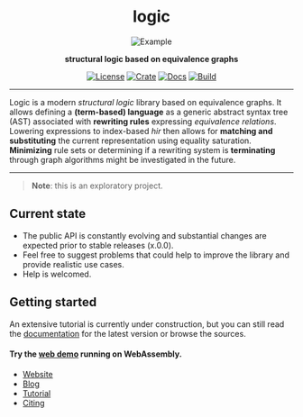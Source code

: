 <div align="center">

# logic 

![Example](https://logic-lang.github.io/assets/img/logic-example.png)

**structural logic based on equivalence graphs**

[![License](https://img.shields.io/github/license/logic-lang/logic.svg?color=informational&style=flat-square)](https://github.com/logic-lang/logic/blob/master/LICENSE)
[![Crate](https://img.shields.io/crates/v/logic-lang?style=flat-square)](https://crates.io/crates/logic-lang)
[![Docs](https://img.shields.io/docsrs/logic-lang?style=flat-square&logo=docsdotrs)](https://docs.rs/logic-lang)
[![Build](https://img.shields.io/github/actions/workflow/status/logic-lang/logic/ci.yml?branch=main&style=flat-square&logo=githubactions)](https://github.com/logic-lang/logic/actions)

</div>

---

Logic is a modern *structural logic* library based on equivalence graphs.
It allows defining a **(term-based) language** as a generic abstract syntax tree (AST) associated with **rewriting rules** expressing *equivalence relations*.
Lowering expressions to index-based *hir* then allows for **matching and substituting** the current representation using equality saturation.
**Minimizing** rule sets or determining if a rewriting system is **terminating** through graph algorithms might be investigated in the future.

---

> **Note**: this is an exploratory project.

## Current state

* The public API is constantly evolving and substantial changes are expected prior to stable releases (x.0.0).
* Feel free to suggest problems that could help to improve the library and provide realistic use cases.
* Help is welcomed.

## Getting started

An extensive tutorial is currently under construction, but you can still read the [documentation](https://docs.rs/logic-lang) for the latest version or browse the sources.

#### Try the [web demo](https://logic-lang.github.io/) running on WebAssembly.

* [Website](#)
* [Blog](#blog)
* [Tutorial](#usage)
* [Citing](#citing)
